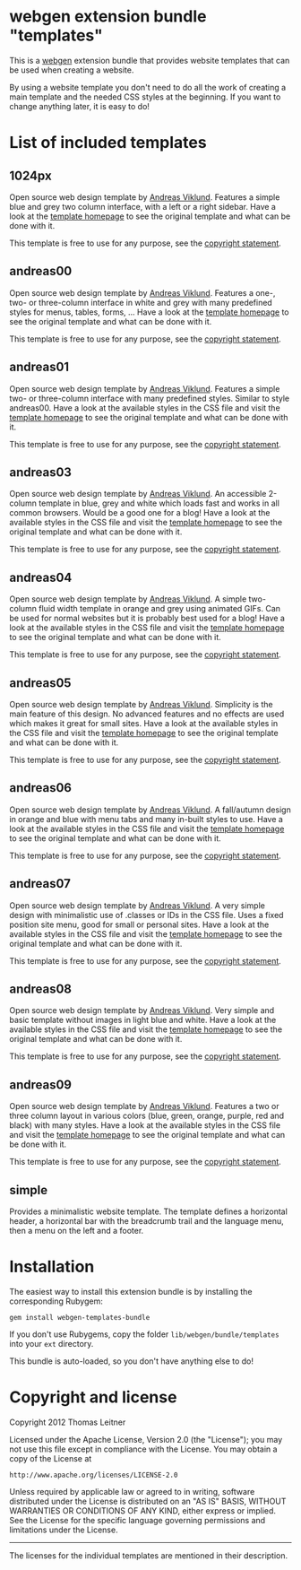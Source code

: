 # webgen extension bundle "templates"

This is a [webgen] extension bundle that provides website templates that
can be used when creating a website.

By using a website template you don't need to do all the work of
creating a main template and the needed CSS styles at the beginning. If
you want to change anything later, it is easy to do!

[webgen]: http://webgen.rubyforge.org


# List of included templates

[Andreas Viklund]: http://andreasviklund.com/
[AVcopy]: http://andreasviklund.com/about/copyright/


## 1024px

Open source web design template by [Andreas Viklund]. Features a simple
blue and grey two column interface, with a left or a right sidebar. Have
a look at the [template homepage][1024px] to see the original template
and what can be done with it.

[1024px]: http://andreasviklund.com/templates/1024px

This template is free to use for any purpose, see the [copyright
statement][AVcopy].


## andreas00

Open source web design template by [Andreas Viklund]. Features a one-,
two- or three-column interface in white and grey with many predefined
styles for menus, tables, forms, ... Have a look at the [template
homepage][andreas00] to see the original template and what can be done
with it.

[andreas00]: http://andreasviklund.com/templates/andreas00

This template is free to use for any purpose, see the [copyright
statement][AVcopy].


## andreas01

Open source web design template by [Andreas Viklund]. Features a simple
two- or three-column interface with many predefined styles. Similar to
style andreas00. Have a look at the available styles in the CSS file and
visit the [template homepage][andreas01] to see the original template
and what can be done with it.

[andreas01]: http://andreasviklund.com/templates/andreas01

This template is free to use for any purpose, see the [copyright
statement][AVcopy].


## andreas03

Open source web design template by [Andreas Viklund]. An accessible
2-column template in blue, grey and white which loads fast and works in
all common browsers. Would be a good one for a blog! Have a look at the
available styles in the CSS file and visit the [template
homepage][andreas03] to see the original template and what can be done
with it.

[andreas03]: http://andreasviklund.com/templates/andreas03

This template is free to use for any purpose, see the [copyright
statement][AVcopy].


## andreas04

Open source web design template by [Andreas Viklund]. A simple
two-column fluid width template in orange and grey using animated GIFs.
Can be used for normal websites but it is probably best used for a blog!
Have a look at the available styles in the CSS file and visit the
[template homepage][andreas04] to see the original template and what can
be done with it.

[andreas04]: http://andreasviklund.com/templates/andreas04

This template is free to use for any purpose, see the [copyright
statement][AVcopy].


## andreas05

Open source web design template by [Andreas Viklund]. Simplicity is the
main feature of this design. No advanced features and no effects are
used which makes it great for small sites. Have a look at the available
styles in the CSS file and visit the [template homepage][andreas05] to
see the original template and what can be done with it.

[andreas05]: http://andreasviklund.com/templates/andreas05

This template is free to use for any purpose, see the [copyright
statement][AVcopy].


## andreas06

Open source web design template by [Andreas Viklund]. A fall/autumn
design in orange and blue with menu tabs and many in-built styles to
use. Have a look at the available styles in the CSS file and visit the
[template homepage][andreas06] to see the original template and what can
be done with it.

[andreas06]: http://andreasviklund.com/templates/andreas06

This template is free to use for any purpose, see the [copyright
statement][AVcopy].


## andreas07

Open source web design template by [Andreas Viklund]. A very simple
design with minimalistic use of .classes or IDs in the CSS file. Uses a
fixed position site menu, good for small or personal sites. Have a look
at the available styles in the CSS file and visit the [template
homepage][andreas07] to see the original template and what can be done
with it.

[andreas07]: http://andreasviklund.com/templates/andreas07

This template is free to use for any purpose, see the [copyright
statement][AVcopy].


## andreas08

Open source web design template by [Andreas Viklund]. Very simple and
basic template without images in light blue and white. Have a look at
the available styles in the CSS file and visit the [template
homepage][andreas08] to see the original template and what can be done
with it.

[andreas08]: http://andreasviklund.com/templates/andreas08

This template is free to use for any purpose, see the [copyright
statement][AVcopy].


## andreas09

Open source web design template by [Andreas Viklund]. Features a two or
three column layout in various colors (blue, green, orange, purple, red
and black) with many styles. Have a look at the available styles in the
CSS file and visit the [template homepage][andreas09] to see the
original template and what can be done with it.

[andreas09]: http://andreasviklund.com/templates/andreas09

This template is free to use for any purpose, see the [copyright
statement][AVcopy].


## simple

Provides a minimalistic website template. The template defines a
horizontal header, a horizontal bar with the breadcrumb trail and the
language menu, then a menu on the left and a footer.



# Installation

The easiest way to install this extension bundle is by installing the
corresponding Rubygem:

    gem install webgen-templates-bundle

If you don't use Rubygems, copy the folder
`lib/webgen/bundle/templates` into your `ext` directory.

This bundle is auto-loaded, so you don't have anything else to do!


# Copyright and license

Copyright 2012 Thomas Leitner

Licensed under the Apache License, Version 2.0 (the "License"); you may
not use this file except in compliance with the License. You may obtain
a copy of the License at

    http://www.apache.org/licenses/LICENSE-2.0

Unless required by applicable law or agreed to in writing, software
distributed under the License is distributed on an "AS IS" BASIS,
WITHOUT WARRANTIES OR CONDITIONS OF ANY KIND, either express or implied.
See the License for the specific language governing permissions and
limitations under the License.

* * *

The licenses for the individual templates are mentioned in their
description.
